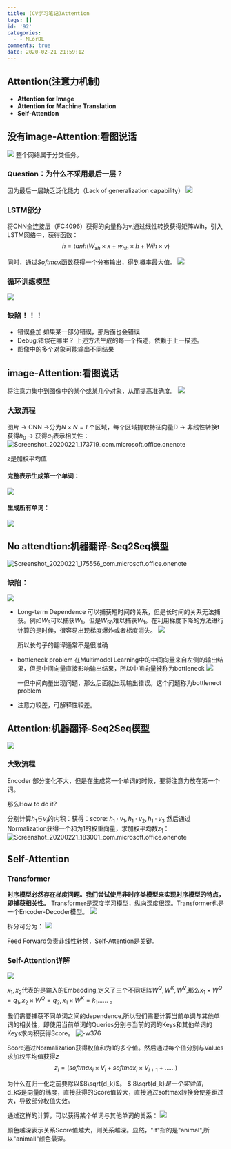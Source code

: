 ```yaml
---
title: (CV学习笔记)Attention
tags: []
id: '92'
categories:
  - - MLorDL
comments: true
date: 2020-02-21 21:59:12
---
```


## Attention(注意力机制)

* **Attention for Image**
* **Attention for Machine Translation**
* **Self-Attention**

## 没有image-Attention:看图说话

![](https://img.wush.cc/16311019847316.png) 整个网络属于分类任务。

### Question：为什么不采用最后一层？

因为最后一层缺乏泛化能力（Lack of generalization capability） ![](https://img.wush.cc/16311019847328.png)

### LSTM部分

将CNN全连接层（FC4096）获得的向量称为v,通过线性转换获得矩阵Wih，引入LSTM网络中，获得函数： $$h=tanh(W_{xh}\times x+w_{hh}\times h+Wih\times v)$$

同时，通过$Softmax$函数获得一个分布输出，得到概率最大值。 ![](https://img.wush.cc/16311019847343.png)

### 循环训练模型

![](https://img.wush.cc/16311019847363.png)

### 缺陷！！！

* 错误叠加 如果某一部分错误，那后面也会错误
* Debug:错误在哪里？ 上述方法生成的每一个描述，依赖于上一描述。
* 图像中的多个对象可能输出不同结果

## image-Attention:看图说话

将注意力集中到图像中的某个或某几个对象，从而提高准确度。 ![](https://img.wush.cc/16311019847388.png)

### 大致流程

图片 -> CNN ->分为$N\times N = L$个区域，每个区域提取特征向量D -> 非线性转换f获得$h_0$ -> 获得$a_1$表示相关性： ![Screenshot_20200221_173719_com.microsoft.office.onenote](https://img.wush.cc/16311019847426.jpg)

$z$是加权平均值

#### 完整表示生成第一个单词：

![](https://img.wush.cc/16311019847439.png)

#### 生成所有单词：

![](https://img.wush.cc/16311019847478.png)

## No attendtion:机器翻译-Seq2Seq模型

![Screenshot_20200221_175556_com.microsoft.office.onenote](https://img.wush.cc/16311019847521.jpg)

### 缺陷：

![](https://img.wush.cc/16311019847545.png)

* Long-term Dependence 可以捕获短时间的关系，但是长时间的关系无法捕获。例如$W_3$可以捕获$W_1$，但是$W_{50}$难以捕获$W_1$。在利用梯度下降的方法进行计算的是时候，很容易出现梯度爆炸或者梯度消失。 ![](https://img.wush.cc/16311019847588.png)
  
  所以长句子的翻译通常不是很准确

* bottleneck problem 在Multimodel Learning中的中间向量来自左侧的输出结果，但是中间向量直接影响输出结果，所以中间向量被称为bottleneck ![](https://img.wush.cc/16311019847633.png)
  
  一但中间向量出现问题，那么后面就出现输出错误。这个问题称为bottlenect problem

* 注意力较差，可解释性较差。

## Attention:机器翻译-Seq2Seq模型

![](https://img.wush.cc/16311019847677.png)

### 大致流程

Encoder 部分变化不大，但是在生成第一个单词的时候，要将注意力放在第一个词。

那么How to do it?

分别计算$h_1$与$v_i$的内积：获得：score: $h_1\cdot v_1, h_1\cdot v_2, h_1\cdot v_3$ 然后通过Normalization获得一个和为1的权重向量，求加权平均数$z_1$： ![Screenshot_20200221_183001_com.microsoft.office.onenote](https://img.wush.cc/16311019847725.jpg)

## Self-Attention

### Transformer

**时序模型必然存在梯度问题。我们尝试使用非时序类模型来实现时序模型的特点，即捕获相关性。** Transformer是深度学习模型，纵向深度很深。Transformer也是一个Encoder-Decoder模型。 ![](https://img.wush.cc/16311019847758.png)

拆分可分为： ![](https://img.wush.cc/16311019847814.png)

Feed Forward负责非线性转换，Self-Attention是关键。

### Self-Attention详解

![](https://img.wush.cc/16311019847866.png)

$x_1,x_2$代表的是输入的Embedding,定义了三个不同矩阵$W^Q,W^K,W^V$,那么$x_1\times W^Q = q_1,x_2\times W^Q = q_2,x_1\times W^K = k_1 ......$ 。

我们需要捕获不同单词之间的dependence,所以我们需要计算当前单词与其他单词的相关性，即使用当前单词的Queries分别与当前的词的Keys和其他单词的Keys求内积获得Score。 ![-w376](https://img.wush.cc/16311019847915.png)

Score通过Normalization获得权值和为1的多个值。然后通过每个值分别与Values求加权平均值获得$z$ $$z_i = (softmax_i\times V_i+softmax_i\times V_{i+1}+......)$$

为什么在归一化之前要除以$8\sqrt{d_k}$。 $ 8\sqrt{d_k}$是一个实验值，$d_k$是向量的纬度，直接获得的Score值较大，直接通过softmax转换会使差距过大，导致部分权值失效。

通过这样的计算，可以获得某个单词与其他单词的关系： ![](https://img.wush.cc/16311019847972.png)

颜色越深表示关系Score值越大，则关系越深。显然，"It"指的是"animal",所以"animail"颜色最深。
